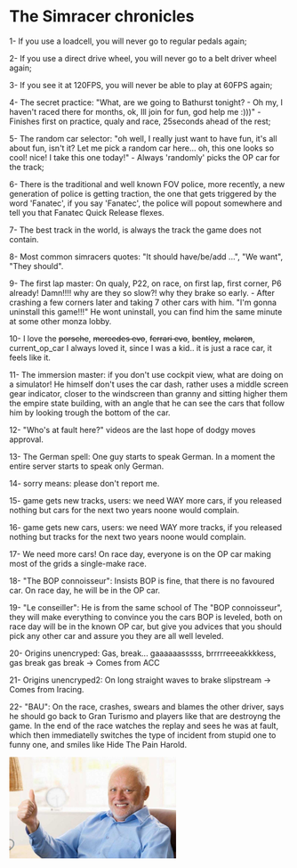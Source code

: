 # The Simracer chronicles

1- If you use a loadcell, you will never go to regular pedals again;

2- If you use a direct drive wheel, you will never go to a belt driver wheel again;

3- If you see it at 120FPS, you will never be able to play at 60FPS again;

4- The secret practice: "What, are we going to Bathurst tonight? - Oh my, I haven't raced there for months, ok, Ill join for fun, god help me :)))" - Finishes first on practice, qualy and race, 25seconds ahead of the rest;

5- The random car selector: "oh well, I really just want to have fun, it's all about fun, isn't it? Let me pick a random car here... oh, this one looks so cool! nice! I take this one today!" - Always 'randomly' picks the OP car for the track;

6- There is the traditional and well known FOV police, more recently, a new generation of police is getting traction, the one that gets triggered by the word 'Fanatec', if you say 'Fanatec', the police will popout somewhere and tell you that Fanatec Quick Release flexes.

7- The best track in the world, is always the track the game does not contain.

8- Most common simracers quotes: "It should have/be/add ...", "We want", "They should".

9- The first lap master: On qualy, P22, on race, on first lap, first corner, P6 already! Damn!!!! why are they so slow?! why they brake so early. - After crashing a few corners later and taking 7 other cars with him. "I'm gonna uninstall this game!!!"
He wont uninstall, you can find him the same minute at some other monza lobby.

10- I love the <s>porsche</s>, <s>mercedes evo</s>, <s>ferrari evo</s>, <s>bentley</s>, <s>mclaren</s>, current_op_car I always loved it, since I was a kid.. it is just a race car, it feels like it.

11- The immersion master: if you don't use cockpit view, what are doing on a simulator! 
He himself don't uses the car dash, rather uses a middle screen gear indicator, closer to the windscreen than granny and sitting higher them the empire state building, with an angle that he can see the cars that follow him by looking trough the bottom of the car.

12- "Who's at fault here?" videos are the last hope of dodgy moves approval.

13- The German spell: One guy starts to speak German. In a moment the entire server starts to speak only German.

14- sorry means: please don't report me.

15- game gets new tracks, users: we need WAY more cars, if you released nothing but cars for the next two years noone would complain.

16- game gets new cars, users: we need WAY more tracks, if you released nothing but tracks for the next two years noone would complain.

17- We need more cars! On race day, everyone is on the OP car making most of the grids a single-make race.

18- "The BOP connoisseur": Insists BOP is fine, that there is no favoured car. On race day, he will be in the OP car.

19- "Le conseiller": He is from the same school of The "BOP connoisseur", they will make everything to convince you the cars BOP is leveled, both on race day will be in the known OP car, but give you advices that you should pick any other car and assure you they are all well leveled.

20- Origins unencryped: Gas, break... gaaaaaasssss, brrrrreeeakkkkess, gas break gas break -> Comes from ACC

21- Origins unencryped2: On long straight waves to brake slipstream -> Comes from Iracing.

22- "BAU": On the race, crashes, swears and blames the other driver, says he should go back to Gran Turismo and players like that are destroyng the game. In the end of the race watches the replay and sees he was at fault, which then immediatelly switches the type of incident from stupid one to funny one, and smiles like Hide The Pain Harold.

<img src="./painharold.jpg" width="300" />

